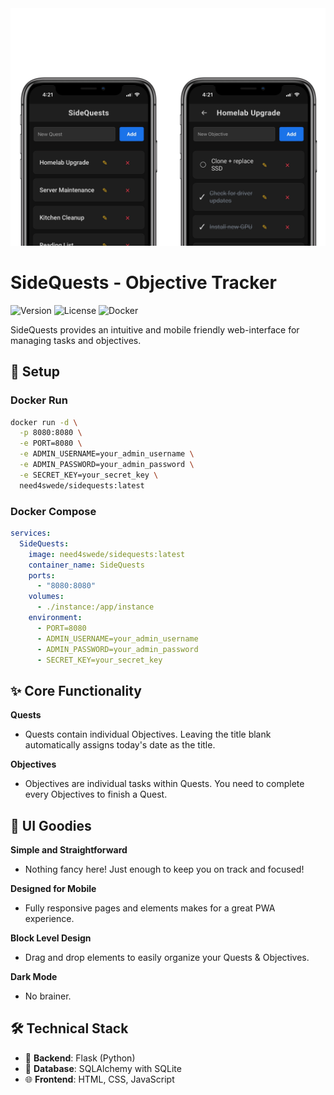 <img src="image.png" width="900">

# SideQuests - Objective Tracker

![Version](https://img.shields.io/badge/version-1.1.0-blue.svg)
![License](https://img.shields.io/badge/license-MIT-green.svg)
![Docker](https://img.shields.io/badge/docker-ready-brightgreen.svg)

SideQuests provides an intuitive and mobile friendly web-interface for managing tasks and objectives.

## 🐳 Setup

### Docker Run

```bash
docker run -d \
  -p 8080:8080 \
  -e PORT=8080 \
  -e ADMIN_USERNAME=your_admin_username \
  -e ADMIN_PASSWORD=your_admin_password \
  -e SECRET_KEY=your_secret_key \
  need4swede/sidequests:latest
```

### Docker Compose
```yml
services:
  SideQuests:
    image: need4swede/sidequests:latest
    container_name: SideQuests
    ports:
      - "8080:8080"
    volumes:
      - ./instance:/app/instance
    environment:
      - PORT=8080
      - ADMIN_USERNAME=your_admin_username
      - ADMIN_PASSWORD=your_admin_password
      - SECRET_KEY=your_secret_key

```

## ✨ Core Functionality

**Quests**
   - Quests contain individual Objectives. Leaving the title blank automatically assigns today's date as the title.

**Objectives**
   - Objectives are individual tasks within Quests. You need to complete every Objectives to finish a Quest.

## 🎨 UI Goodies

**Simple and Straightforward**
   - Nothing fancy here! Just enough to keep you on track and focused!

**Designed for Mobile**
   - Fully responsive pages and elements makes for a great PWA experience.

**Block Level Design**
   - Drag and drop elements to easily organize your Quests & Objectives.

**Dark Mode**
   - No brainer.

## 🛠️ Technical Stack

- 🐍 **Backend**: Flask (Python)
- 💾 **Database**: SQLAlchemy with SQLite
- 🌐 **Frontend**: HTML, CSS, JavaScript